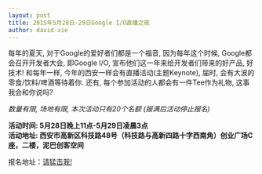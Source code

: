 ```yaml
---
layout: post
title: 2015年5月28日-29日Google I/O直播之夜
author: david-xie
---
```


每年的夏天, 对于Google的爱好者们都是一个福音, 因为每年这个时候, Google都会召开开发者大会, 即Google I/O, 宣布他们这一年来给开发者们带来的好产品, 好技术!
和每年一样, 今年的西安一样会有直播活动(主题Keynote), 届时, 会有大波的零食/饮料/啤酒等待着你. 还有, 每个参加活动的人都会有一件Tee作为礼物, 这事我会和你说吗?

*数量有限, 场地有限, 本次活动只有20个名额 (报满后活动停止报名)*

**活动时间: 5月28日晚上11点-5月29日凌晨3点**  
**活动地址: 西安市高新区科技路48号（科技路与高新四路十字西南角）创业广场C座，二楼，泥巴创客空间**

报名地址：[请猛击我!](https://www.gdgdocs.org/forms/d/1XO9cHC9bxwhayB9CrlPl4RUh5qb2Zmw_OhuxXGPl2Kg/viewform
)
